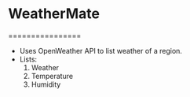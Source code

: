 # WeatherMate
================

* Uses OpenWeather API to list weather of a region.
* Lists:
	1. Weather
	2. Temperature
	3. Humidity
